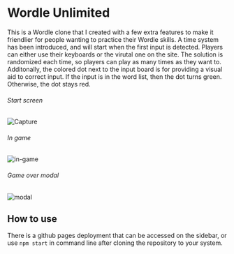 # Wordle Unlimited
This is a Wordle clone that I created with a few extra features to make it friendlier for people wanting to practice their Wordle skills. A time system has been introduced, and will start when the first input is detected. Players can either use their keyboards or the virutal one on the site. The solution is randomized each time, so players can play as many times as they want to. Additonally, the colored dot next to the input board is for providing a visual aid to correct input. If the input is in the word list, then the dot turns green. Otherwise, the dot stays red.

###### Start screen
![Capture](https://user-images.githubusercontent.com/75757836/181168877-406fb7bf-be38-42ce-8223-f38dcf498f37.PNG)

###### In game
![in-game](https://user-images.githubusercontent.com/75757836/181171519-261cee68-ca5c-4ab3-8b71-aa3c88a875e4.png)

###### Game over modal
![modal](https://user-images.githubusercontent.com/75757836/181171537-9dcb20c9-93b2-48e3-8662-7f809ff6be4a.png)


## How to use
There is a github pages deployment that can be accessed on the sidebar, or use `npm start` in command line after cloning the repository to your system. 
